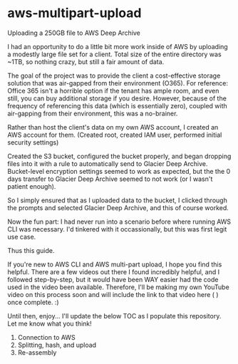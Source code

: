 # aws-multipart-upload
Uploading a 250GB file to AWS Deep Archive

I had an opportunity to do a little bit more work inside of AWS by uploading a modestly large file set for a client.
Total size of the entire directory was ~1TB, so nothing crazy, but still a fair amount of data.

The goal of the project was to provide the client a cost-effective storage solution that was air-gapped from their environment (O365).
For reference: Office 365 isn't a horrible option if the tenant has ample room, and even still, you can buy additional storage if you desire.
However, because of the frequency of referencing this data (which is essentially zero), coupled with air-gapping from their environment, this was a no-brainer.

Rather than host the client's data on my own AWS account, I created an AWS account for them. (Created root, created IAM user, performed initial security settings)

Created the S3 bucket, configured the bucket properly, and began dropping files into it with a rule to automatically send to Glacier Deep Archive.
Bucket-level encryption settings seemed to work as expected, but the the 0 days transfer to Glacier Deep Archive seemed to not work (or I wasn't patient enough).

So I simply ensured that as I uploaded data to the bucket, I clicked through the prompts and selected Glacier Deep Archive, and this of course worked.

Now the fun part: I had never run into a scenario before where running AWS CLI was necessary. I'd tinkered with it occassionally, but this was first legit use case.

Thus this guide. 

If you're new to AWS CLI and AWS multi-part upload, I hope you find this helpful. There are a few videos out there I found incredibly helpful,
and I followed step-by-step, but it would have been WAY easier had the code used in the video been available. Therefore, I'll be making my own
YouTube video on this process soon and will include the link to that video here ( ) once complete. :)

Until then, enjoy... I'll update the below TOC as I populate this repository. Let me know what you think!

1. Connection to AWS
2. Splitting, hash, and upload
3. Re-assembly
